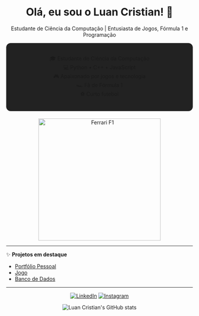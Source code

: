 <div align="center">

# Olá, eu sou o Luan Cristian! 👋  
Estudante de Ciência da Computação | Entusiasta de Jogos, Fórmula 1 e Programação

</div>

<div align="center" style="background: #222; border-radius: 12px; padding: 18px; margin-bottom: 20px;">
  
🎓 Estudante de Ciência da Computação  
💻 Python • C++ • JavaScript  
🎮 Apaixonado por jogos e tecnologia  
🏎️ Fã de Fórmula 1  
⚽ Curto futebol

</div>

<div align="center">

<img src="https://media3.giphy.com/media/v1.Y2lkPTc5MGI3NjExejV0cXY1c2djcmViZWUyaWJtejlnamlhOXpmY2EzdnYweGo2ZjlleiZlcD12MV9pbnRlcm5hbF9naWZfYnlfaWQmY3Q9Zw/dUGXjpPnixiIAnkqDZ/giphy.gif" alt="Ferrari F1" width="330" />

</div>

---

✨ **Projetos em destaque**  
- [Portfólio Pessoal](https://github.com/Luan-Cristian/portfolio)  
- [Jogo](https://github.com/antoniilucas/jogo)  
- [Banco de Dados](https://github.com/paulopaes216/BD)

---

<div align="center">

[![LinkedIn](https://img.shields.io/badge/LinkedIn-blue?style=for-the-badge&logo=linkedin)](https://linkedin.com/in/luan-santos-b40506292)
[![Instagram](https://img.shields.io/badge/Instagram-purple?style=for-the-badge&logo=instagram)](https://www.instagram.com/luan_cristiann/)

</div>

<div align="center">

  <img src="https://github-readme-stats.vercel.app/api?username=Luan-Cristian&show_icons=true&theme=radical" alt="Luan Cristian's GitHub stats" />
  
</div>
